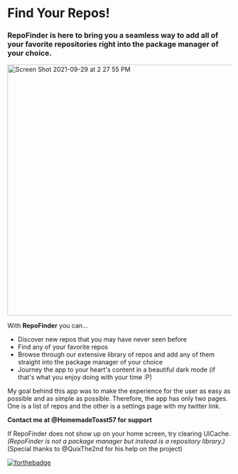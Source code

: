 # **Find Your Repos!**
### RepoFinder is here to bring you a seamless way to add all of your favorite repositories right into the package manager of your choice.


<img width="564" alt="Screen Shot 2021-09-29 at 2 27 55 PM" src="https://user-images.githubusercontent.com/54961512/135329490-bf9a64a5-a9e5-4f54-b2e1-bf1d06513184.png">

With  **RepoFinder**  you can...

-   Discover new repos that you may have never seen before
-   Find any of your favorite repos
-   Browse through our extensive library of repos and add any of them straight into the package manager of your choice
-   Journey the app to your heart's content in a beautiful dark mode (if that's what you enjoy doing with your time :P)

My goal behind this app was to make the experience for the user as easy as possible and as simple as possible. Therefore, the app has only two pages. One is a list of repos and the other is a settings page with my twitter link.  

**Contact me at @HomemadeToast57 for support**  

If RepoFinder does not show up on your home screen, try clearing UICache.  
*(RepoFinder is not a package manager but instead is a repository library.)*  
(Special thanks to @QuixThe2nd for his help on the project)

[![forthebadge](https://forthebadge.com/images/badges/made-with-swift.svg)](https://forthebadge.com)
